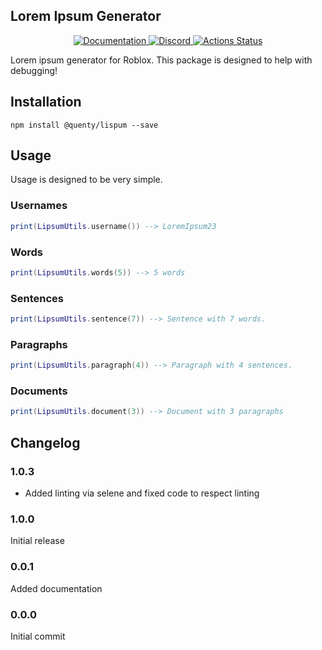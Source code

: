 ## Lorem Ipsum Generator
<div align="center">
  <a href="http://quenty.github.io/api/">
    <img src="https://img.shields.io/badge/docs-website-green.svg" alt="Documentation" />
  </a>
  <a href="https://discord.gg/mhtGUS8">
    <img src="https://img.shields.io/badge/discord-nevermore-blue.svg" alt="Discord" />
  </a>
  <a href="https://github.com/Quenty/NevermoreEngine/actions">
    <img src="https://github.com/Quenty/NevermoreEngine/workflows/lint/badge.svg" alt="Actions Status" />
  </a>
</div>

Lorem ipsum generator for Roblox. This package is designed to help with debugging!

## Installation
```
npm install @quenty/lispum --save
```

## Usage
Usage is designed to be very simple.

### Usernames
```lua
print(LipsumUtils.username()) --> LoremIpsum23
```

### Words
```lua
print(LipsumUtils.words(5)) --> 5 words
```

### Sentences
```lua
print(LipsumUtils.sentence(7)) --> Sentence with 7 words.
```

### Paragraphs
```lua
print(LipsumUtils.paragraph(4)) --> Paragraph with 4 sentences.
```

### Documents
```lua
print(LipsumUtils.document(3)) --> Document with 3 paragraphs
```
## Changelog

### 1.0.3
- Added linting via selene and fixed code to respect linting

### 1.0.0
Initial release

### 0.0.1
Added documentation

### 0.0.0
Initial commit